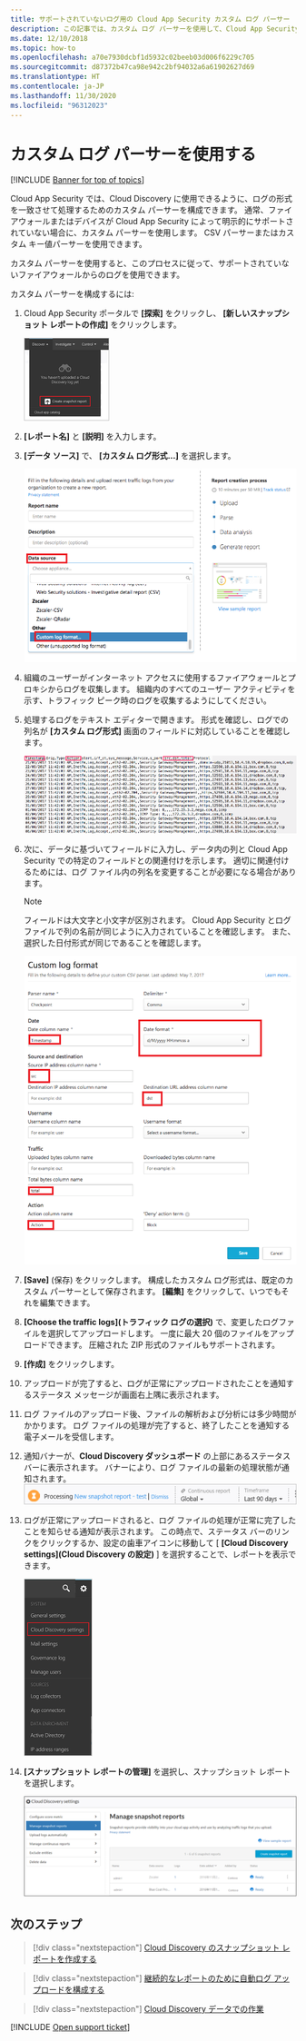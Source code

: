```yaml
---
title: サポートされていないログ用の Cloud App Security カスタム ログ パーサー
description: この記事では、カスタム ログ パーサーを使用して、Cloud App Security に対してサポートされていないデバイスのログをアップロードする方法について説明します。
ms.date: 12/10/2018
ms.topic: how-to
ms.openlocfilehash: a70e7930dcbf1d5932c02beeb03d006f6229c705
ms.sourcegitcommit: d87372b47ca98e942c2bf94032a6a61902627d69
ms.translationtype: HT
ms.contentlocale: ja-JP
ms.lasthandoff: 11/30/2020
ms.locfileid: "96312023"
---
```

# <a name="use-a-custom-log-parser"></a>カスタム ログ パーサーを使用する

[!INCLUDE [Banner for top of topics](includes/banner.md)]

Cloud App Security では、Cloud Discovery に使用できるように、ログの形式を一致させて処理するためのカスタム パーサーを構成できます。 通常、ファイアウォールまたはデバイスが Cloud App Security によって明示的にサポートされていない場合に、カスタム パーサーを使用します。 CSV パーサーまたはカスタム キー値パーサーを使用できます。

カスタム パーサーを使用すると、このプロセスに従って、サポートされていないファイアウォールからのログを使用できます。

カスタム パーサーを構成するには:

1. Cloud App Security ポータルで **[探索]** をクリックし、 **[新しいスナップショット レポートの作成]** をクリックします。

    ![新しいスナップショット レポートを作成する](media/create-new-snapshot-report.png)

2. **[レポート名]** と **[説明]** を入力します。

3. **[データ ソース]** で、 **[カスタム ログ形式...]** を選択します。

    ![新しいスナップショット レポート](media/custom-log-upload.png)

4. 組織のユーザーがインターネット アクセスに使用するファイアウォールとプロキシからログを収集します。 組織内のすべてのユーザー アクティビティを示す、トラフィック ピーク時のログを収集するようにしてください。

5. 処理するログをテキスト エディターで開きます。 形式を確認し、ログでの列名が **[カスタム ログ形式]** 画面のフィールドに対応していることを確認します。

    ![カスタム ログ パーサーのフィールドの確認](media/log-data.png)

6. 次に、データに基づいてフィールドに入力し、データ内の列と Cloud App Security での特定のフィールドとの関連付けを示します。 適切に関連付けるためには、ログ ファイル内の列名を変更することが必要になる場合があります。

    > [!NOTE]
    > フィールドは大文字と小文字が区別されます。 Cloud App Security とログ ファイルで列の名前が同じように入力されていることを確認します。 また、選択した日付形式が同じであることを確認します。

    ![カスタム ログ パーサーのフィールドの入力](media/custom-log-parser.png)

7. **[Save]** (保存) をクリックします。 構成したカスタム ログ形式は、既定のカスタム パーサーとして保存されます。 **[編集]** をクリックして、いつでもそれを編集できます。

8. **[Choose the traffic logs]\(トラフィック ログの選択\)** で、変更したログファイルを選択してアップロードします。 一度に最大 20 個のファイルをアップロードできます。 圧縮された ZIP 形式のファイルもサポートされます。

9. **[作成]** をクリックします。

10. アップロードが完了すると、ログが正常にアップロードされたことを通知するステータス メッセージが画面右上隅に表示されます。

11. ログ ファイルのアップロード後、ファイルの解析および分析には多少時間がかかります。
    ログ ファイルの処理が完了すると、終了したことを通知する電子メールを受信します。

12. 通知バナーが、**Cloud Discovery ダッシュボード** の上部にあるステータス バーに表示されます。 バナーにより、ログ ファイルの最新の処理状態が通知されます。
    ![処理中のログ ファイル メニュー バー](media/processing-log-file-menu-bar.png)

13. ログが正常にアップロードされると、ログ ファイルの処理が正常に完了したことを知らせる通知が表示されます。 この時点で、ステータス バーのリンクをクリックするか、設定の歯車アイコンに移動して [ **[Cloud Discovery settings]\(Cloud Discovery の設定\)** ] を選択することで、レポートを表示できます。

    ![Discovery の [設定] タブ](media/discovery-settings-tab.png)
14. **[スナップショット レポートの管理]** を選択し、スナップショット レポートを選択します。

    ![スナップショット レポートの管理](media/snapshot-report-managment.png)

## <a name="next-steps"></a>次のステップ

> [!div class="nextstepaction"]
> [Cloud Discovery のスナップショット レポートを作成する](create-snapshot-cloud-discovery-reports.md)

> [!div class="nextstepaction"]
> [継続的なレポートのために自動ログ アップロードを構成する](configure-automatic-log-upload-for-continuous-reports.md)

> [!div class="nextstepaction"]
> [Cloud Discovery データでの作業](working-with-cloud-discovery-data.md)

[!INCLUDE [Open support ticket](includes/support.md)]
